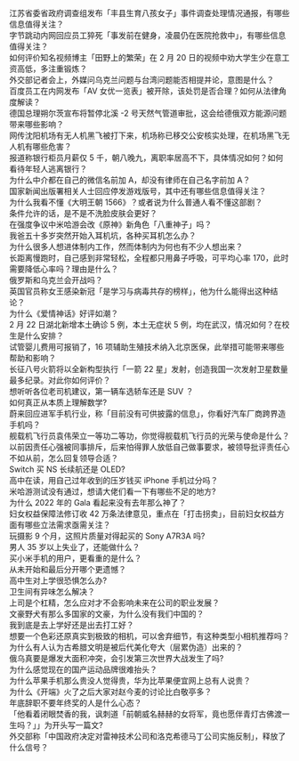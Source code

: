 江苏省委省政府调查组发布「丰县生育八孩女子」事件调查处理情况通报，有哪些信息值得关注？  
字节跳动内网回应员工猝死「事发前在健身，凌晨仍在医院抢救中」，有哪些信息值得关注？  
如何评价知名视频博主「田野上的繁荣」在 2 月 20 日的视频中劝大学生少在意工资高低，多注重锻炼？  
外交部记者会上，外媒问乌克兰问题与台湾问题能否相提并论，意图是什么？  
百度员工在内网发布「AV 女优一览表」被开除，该处罚是否合理？如何从法律角度解读？  
德国总理朔尔茨宣布将暂停北溪 -2 号天然气管道审批，这会给德俄双方能源问题带来哪些影响？  
网传沈阳机场有无人机黑飞被打下来，机场称已移交公安核实处理，在机场黑飞无人机有哪些危害？  
报道称银行柜员月薪仅 5 千，朝八晚九，离职率居高不下，具体情况如何？如何看待年轻人逃离银行？  
为什么中介都在自己的微信名前加 A，却没有律师在自己名字前加 A？  
国家新闻出版署相关人士回应停发游戏版号，其中还有哪些信息值得关注？  
为什么我看不懂《大明王朝 1566》？或者说为什么普通人看不懂这部剧？  
条件允许的话，是不是不洗脸皮肤会更好？  
在强度争议中米哈游会改《原神》新角色「八重神子」吗？  
我爸五十多岁突然开始入耳机坑，各种买耳机怎么办？  
为什么很多人想进体制内工作，然而体制内为何也有不少人想出来？  
长距离慢跑时，自己感到非常轻松，全程都只用鼻子呼吸，可平均心率 170，此时需要降低心率吗？理由是什么？  
俄罗斯和乌克兰会开战吗？  
英国官员称女王感染新冠「是学习与病毒共存的榜样」，他为什么能得出这种结论？  
为什么《爱情神话》好评如潮？  
2 月 22 日湖北新增本土确诊 5 例，本土无症状 5 例，均在武汉，情况如何？在校生是什么安排？  
试管婴儿费用可报销了，16 项辅助生殖技术纳入北京医保，此举措可能带来哪些帮助和影响？  
长征八号火箭将以全新构型执行「一箭 22 星」发射，创造我国一次发射卫星数量最多纪录。对此你如何评价？  
想听听各位老司机建议，第一辆车选轿车还是 SUV ？  
如何真正从本质上理解数学?  
蔚来回应进军手机行业，称「目前没有可供披露的信息」，你看好汽车厂商跨界造手机吗？  
舰载机飞行员袁伟荣立一等功二等功，你觉得舰载机飞行员的光荣与使命是什么？  
以前因责任心强被同事排斥，后来怕得罪人放低自己做事要求，被领导批评责任心不如从前，怎么回复领导合适？  
Switch 买 NS 长续航还是 OLED?  
高中在读，用自己过年收到的压岁钱买 iPhone 手机过分吗？  
米哈游测试没有通过，想请大佬们看一下有哪些不足的地方?  
为什么 2022 年的 Gala 看起来没有去年那么神了？  
妇女权益保障法修订收 42 万条法律意见，重点在「打击拐卖」，目前妇女权益方面有哪些立法需求亟需关注？  
玩摄影 9 个月，这照片质量对得起买的 Sony A7R3A 吗?  
男人 35 岁以上失业了，还能做什么？  
买小米手机的用户，更看重的是什么？  
从未开始和最后分开哪个更遗憾？  
高中生对上学很恐惧怎么办?  
卫生间有异味怎么解决？  
上司是个杠精，怎么应对才不会影响未来在公司的职业发展？  
文豪野犬有那么多国家的文豪，为什么没有我们中国的？  
我到底是去上学好还是出去打工好？  
想要一个色彩还原真实到极致的相机，可以舍弃细节，有这种类型小相机推荐吗？  
为什么有人认为古希腊文明是被后代美化夸大（层累伪造）出来的？  
俄乌真要是爆发大面积冲突，会引发第三次世界大战发生了吗?  
为什么感觉现在的国产运动品牌很难抬头？  
为什么苹果手机那么贵没人觉得贵，华为比苹果便宜网上总有人说贵？  
为什么《开端》火了之后大家对赵今麦的讨论比白敬亭多？  
年底辞职不要年终奖的人是什么心态？  
「他看着闭眼焚香的我，讽刺道「前朝威名赫赫的女将军，竟也愿伴青灯古佛渡一生吗？」」为开头写一篇文?  
外交部称「中国政府决定对雷神技术公司和洛克希德马丁公司实施反制」，释放了什么信号？  
